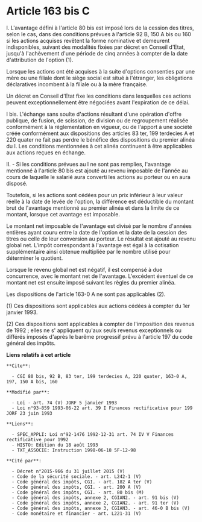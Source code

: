 # Article 163 bis C

I. L'avantage défini à l'article 80 bis est imposé lors de la cession des titres, selon le cas, dans des conditions prévues à
l'article 92 B, 150 A bis ou 160 si les actions acquises revêtent la forme nominative et demeurent indisponibles, suivant des
modalités fixées par décret en Conseil d'Etat, jusqu'à l'achèvement d'une période de cinq années à compter de la date
d'attribution de l'option (1).

Lorsque les actions ont été acquises à la suite d'options consenties par une mère ou une filiale dont le siège social est
situé à l'étranger, les obligations déclaratives incombent à la filiale ou à la mère française.

Un décret en Conseil d'Etat fixe les conditions dans lesquelles ces actions peuvent exceptionnellement être négociées avant
l'expiration de ce délai.

I bis. L'échange sans soulte d'actions résultant d'une opération d'offre publique, de fusion, de scission, de division ou de
regroupement réalisée conformément à la réglementation en vigueur, ou de l'apport à une société créée conformément aux
dispositions des articles 83 ter, 199 terdecies A et 220 quater ne fait pas perdre le bénéfice des dispositions du premier
alinéa du I. Les conditions mentionnées à cet alinéa continuent à être applicables aux actions reçues en échange.

II. - Si les conditions prévues au I ne sont pas remplies, l'avantage mentionné à l'article 80 bis est ajouté au revenu
imposable de l'année au cours de laquelle le salarié aura converti les actions au porteur ou en aura disposé.

Toutefois, si les actions sont cédées pour un prix inférieur à leur valeur réelle à la date de levée de l'option, la
différence est déductible du montant brut de l'avantage mentionné au premier alinéa et dans la limite de ce montant, lorsque
cet avantage est imposable.

Le montant net imposable de l'avantage est divisé par le nombre d'années entières ayant couru entre la date de l'option et la
date de la cession des titres ou celle de leur conversion au porteur. Le résultat est ajouté au revenu global net. L'impôt
correspondant à l'avantage est égal à la cotisation supplémentaire ainsi obtenue multipliée par le nombre utilisé pour
déterminer le quotient.

Lorsque le revenu global net est négatif, il est compensé à due concurrence, avec le montant net de l'avantage. L'excédent
éventuel de ce montant net est ensuite imposé suivant les règles du premier alinéa.

Les dispositions de l'article 163-0 A ne sont pas applicables (2).

(1) Ces dispositions sont applicables aux actions cédées à compter du 1er janvier 1993.

(2) Ces dispositions sont applicables à compter de l'imposition des revenus de 1992 ; elles ne s' appliquent qu'aux seuls
revenus exceptionnels ou différés imposés d'après le barême progressif prévu à l'article 197 du code général des impôts.

**Liens relatifs à cet article**

	**Cite**:

	  - CGI 80 bis, 92 B, 83 ter, 199 terdecies A, 220 quater, 163-0 A, 197, 150 A bis, 160

	**Modifié par**:

	  - Loi - art. 74 (V) JORF 5 janvier 1993
	  - Loi n°93-859 1993-06-22 art. 39 I Finances rectificative pour 199 JORF 23 juin 1993

	**Liens**:

	  - SPEC_APPLI: Loi n°92-1476 1992-12-31 art. 74 IV V Finances rectificative pour 1992
	  - HISTO: Edition du 18 août 1993
	  - TXT_ASSOCIE: Instruction 1998-06-18 5F-12-98

	**Cité par**:

	  - Décret n°2015-966 du 31 juillet 2015 (V)
	  - Code de la sécurité sociale. - art. L242-1 (V)
	  - Code général des impôts, CGI. - art. 182 A ter (V)
	  - Code général des impôts, CGI. - art. 200 A (V)
	  - Code général des impôts, CGI. - art. 80 bis (M)
	  - Code général des impôts, annexe 2, CGIAN2. - art. 91 bis (V)
	  - Code général des impôts, annexe 2, CGIAN2. - art. 91 ter (V)
	  - Code général des impôts, annexe 3, CGIAN3. - art. 46-0 B bis (V)
	  - Code monétaire et financier - art. L221-31 (V)
